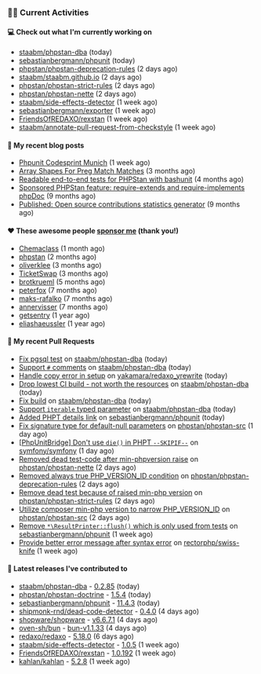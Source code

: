 ### 👨‍💻 Current Activities


#### 💻 Check out what I'm currently working on

- [staabm/phpstan-dba](https://github.com/staabm/phpstan-dba) (today)
- [sebastianbergmann/phpunit](https://github.com/sebastianbergmann/phpunit) (today)
- [phpstan/phpstan-deprecation-rules](https://github.com/phpstan/phpstan-deprecation-rules) (2 days ago)
- [staabm/staabm.github.io](https://github.com/staabm/staabm.github.io) (2 days ago)
- [phpstan/phpstan-strict-rules](https://github.com/phpstan/phpstan-strict-rules) (2 days ago)
- [phpstan/phpstan-nette](https://github.com/phpstan/phpstan-nette) (2 days ago)
- [staabm/side-effects-detector](https://github.com/staabm/side-effects-detector) (1 week ago)
- [sebastianbergmann/exporter](https://github.com/sebastianbergmann/exporter) (1 week ago)
- [FriendsOfREDAXO/rexstan](https://github.com/FriendsOfREDAXO/rexstan) (1 week ago)
- [staabm/annotate-pull-request-from-checkstyle](https://github.com/staabm/annotate-pull-request-from-checkstyle) (1 week ago)


#### 📜 My recent blog posts

- [Phpunit Codesprint Munich](https://staabm.github.io/2024/10/19/phpunit-codesprint-munich.html) (1 week ago)
- [Array Shapes For Preg Match Matches](https://staabm.github.io/2024/07/05/array-shapes-for-preg-match-matches.html) (3 months ago)
- [Readable end-to-end tests for PHPStan with bashunit](https://staabm.github.io/2024/06/28/readable-phpstan-end-to-end-tests-with-bashunit.html) (4 months ago)
- [Sponsored PHPStan feature: require-extends and require-implements phpDoc](https://staabm.github.io/2024/01/15/phpstan-require-extends-implements.html) (9 months ago)
- [Published: Open source contributions statistics generator](https://staabm.github.io/2024/01/10/oss-contribs-published.html) (9 months ago)


#### ❤️ These awesome people [sponsor me](https://github.com/sponsors/staabm) (thank you!)

- [Chemaclass](https://github.com/Chemaclass) (1 month ago)
- [phpstan](https://github.com/phpstan) (2 months ago)
- [oliverklee](https://github.com/oliverklee) (3 months ago)
- [TicketSwap](https://github.com/TicketSwap) (3 months ago)
- [brotkrueml](https://github.com/brotkrueml) (5 months ago)
- [peterfox](https://github.com/peterfox) (7 months ago)
- [maks-rafalko](https://github.com/maks-rafalko) (7 months ago)
- [annervisser](https://github.com/annervisser) (7 months ago)
- [getsentry](https://github.com/getsentry) (1 year ago)
- [eliashaeussler](https://github.com/eliashaeussler) (1 year ago)


#### 🔨 My recent Pull Requests

- [Fix pgsql test](https://github.com/staabm/phpstan-dba/pull/697) on [staabm/phpstan-dba](https://github.com/staabm/phpstan-dba) (today)
- [Support `#` comments](https://github.com/staabm/phpstan-dba/pull/696) on [staabm/phpstan-dba](https://github.com/staabm/phpstan-dba) (today)
- [Handle copy error in setup](https://github.com/yakamara/redaxo_yrewrite/pull/577) on [yakamara/redaxo_yrewrite](https://github.com/yakamara/redaxo_yrewrite) (today)
- [Drop lowest CI build - not worth the resources](https://github.com/staabm/phpstan-dba/pull/695) on [staabm/phpstan-dba](https://github.com/staabm/phpstan-dba) (today)
- [Fix build](https://github.com/staabm/phpstan-dba/pull/694) on [staabm/phpstan-dba](https://github.com/staabm/phpstan-dba) (today)
- [Support `iterable` typed parameter](https://github.com/staabm/phpstan-dba/pull/693) on [staabm/phpstan-dba](https://github.com/staabm/phpstan-dba) (today)
- [Added PHPT details link](https://github.com/sebastianbergmann/phpunit/pull/6016) on [sebastianbergmann/phpunit](https://github.com/sebastianbergmann/phpunit) (today)
- [Fix signature type for default-null parameters](https://github.com/phpstan/phpstan-src/pull/3586) on [phpstan/phpstan-src](https://github.com/phpstan/phpstan-src) (1 day ago)
- [[PhpUnitBridge] Don&#39;t use `die()` in PHPT `--SKIPIF--`](https://github.com/symfony/symfony/pull/58680) on [symfony/symfony](https://github.com/symfony/symfony) (1 day ago)
- [Removed dead test-code after min-phpversion raise](https://github.com/phpstan/phpstan-nette/pull/164) on [phpstan/phpstan-nette](https://github.com/phpstan/phpstan-nette) (2 days ago)
- [Removed always true PHP_VERSION_ID condition](https://github.com/phpstan/phpstan-deprecation-rules/pull/118) on [phpstan/phpstan-deprecation-rules](https://github.com/phpstan/phpstan-deprecation-rules) (2 days ago)
- [Remove dead test because of raised min-php version](https://github.com/phpstan/phpstan-strict-rules/pull/250) on [phpstan/phpstan-strict-rules](https://github.com/phpstan/phpstan-strict-rules) (2 days ago)
- [Utilize composer min-php version to narrow PHP_VERSION_ID](https://github.com/phpstan/phpstan-src/pull/3584) on [phpstan/phpstan-src](https://github.com/phpstan/phpstan-src) (2 days ago)
- [Remove `*\ResultPrinter::flush()` which is only used from tests](https://github.com/sebastianbergmann/phpunit/pull/6008) on [sebastianbergmann/phpunit](https://github.com/sebastianbergmann/phpunit) (1 week ago)
- [Provide better error message after syntax error](https://github.com/rectorphp/swiss-knife/pull/55) on [rectorphp/swiss-knife](https://github.com/rectorphp/swiss-knife) (1 week ago)


#### 🔭 Latest releases I've contributed to

- [staabm/phpstan-dba](https://github.com/staabm/phpstan-dba) - [0.2.85](https://github.com/staabm/phpstan-dba/releases/tag/0.2.85) (today)
- [phpstan/phpstan-doctrine](https://github.com/phpstan/phpstan-doctrine) - [1.5.4](https://github.com/phpstan/phpstan-doctrine/releases/tag/1.5.4) (today)
- [sebastianbergmann/phpunit](https://github.com/sebastianbergmann/phpunit) - [11.4.3](https://github.com/sebastianbergmann/phpunit/releases/tag/11.4.3) (today)
- [shipmonk-rnd/dead-code-detector](https://github.com/shipmonk-rnd/dead-code-detector) - [0.4.0](https://github.com/shipmonk-rnd/dead-code-detector/releases/tag/0.4.0) (4 days ago)
- [shopware/shopware](https://github.com/shopware/shopware) - [v6.6.7.1](https://github.com/shopware/shopware/releases/tag/v6.6.7.1) (4 days ago)
- [oven-sh/bun](https://github.com/oven-sh/bun) - [bun-v1.1.33](https://github.com/oven-sh/bun/releases/tag/bun-v1.1.33) (4 days ago)
- [redaxo/redaxo](https://github.com/redaxo/redaxo) - [5.18.0](https://github.com/redaxo/redaxo/releases/tag/5.18.0) (6 days ago)
- [staabm/side-effects-detector](https://github.com/staabm/side-effects-detector) - [1.0.5](https://github.com/staabm/side-effects-detector/releases/tag/1.0.5) (1 week ago)
- [FriendsOfREDAXO/rexstan](https://github.com/FriendsOfREDAXO/rexstan) - [1.0.192](https://github.com/FriendsOfREDAXO/rexstan/releases/tag/1.0.192) (1 week ago)
- [kahlan/kahlan](https://github.com/kahlan/kahlan) - [5.2.8](https://github.com/kahlan/kahlan/releases/tag/5.2.8) (1 week ago)
